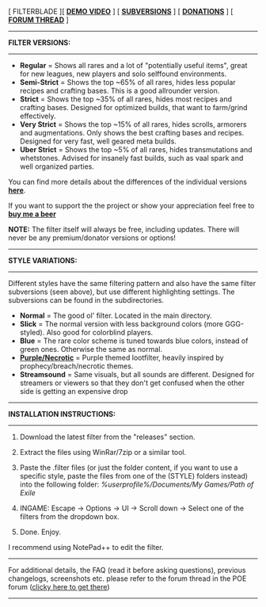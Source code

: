 [ FILTERBLADE ][ **[DEMO VIDEO](https://www.youtube.com/watch?v=Dr6zy1mV0qY)** ] [ **[SUBVERSIONS](https://docs.google.com/spreadsheets/d/15HllTA9AumeFgJ3r6pnFKAJ904Agq9U5MPblE4HNaio/edit#gid=0)** ] [ **[DONATIONS](https://www.paypal.com/cgi-bin/webscr?cmd=_s-xclick&hosted_button_id=6J3S7PBNDQGY2)** ] [ **[FORUM THREAD](https://www.pathofexile.com/forum/view-thread/1246208)** ]

--------------------------

**FILTER VERSIONS:**

--------------------------



- **Regular** = Shows all rares and a lot of "potentially useful items", great for new leagues, new players and solo selffound environments.
- **Semi-Strict** = Shows the top ~65% of all rares, hides less popular recipes and crafting bases. This is a good allrounder version.
- **Strict** = Shows the top ~35% of all rares, hides most recipes and crafting bases. Designed for optimized builds, that want to farm/grind effectively.
- **Very Strict** = Shows the top ~15% of all rares, hides scrolls, armorers and augmentations. Only shows the best crafting bases and recipes. Designed for very fast, well geared meta builds.
- **Uber Strict** = Shows the top ~5% of all rares, hides transmutations and whetstones. Advised for insanely fast builds, such as vaal spark and well organized parties.

You can find more details about the differences of the individual versions **[here](https://docs.google.com/spreadsheets/d/15HllTA9AumeFgJ3r6pnFKAJ904Agq9U5MPblE4HNaio/edit#gid=0)**.

If you want to support the the project or show your appreciation feel free to **[buy me a beer](https://www.paypal.com/cgi-bin/webscr?cmd=_s-xclick&hosted_button_id=6J3S7PBNDQGY2)**

**NOTE:** The filter itself will always be free, including updates. There will never be any premium/donator versions or options!

--------------------------

**STYLE VARIATIONS:**

--------------------------

Different styles have the same filtering pattern and also have the same filter subversions (seen above), but use different highlighting settings. The subversions can be found in the subdirectories.

- **Normal** = The good ol' filter. Located in the main directory.
- **Slick** = The normal version with less background colors (more GGG-styled). Also good for colorblind players.
- **Blue** = The rare color scheme is tuned towards blue colors, instead of green ones. Otherwise the same as normal.
- **[Purple/Necrotic](https://www.youtube.com/watch?v=7TbcuBcv6H4&feature=youtu.be)** = Purple themed lootfilter, heavily inspired by prophecy/breach/necrotic themes.
- **Streamsound** = Same visuals, but all sounds are different. Designed for streamers or viewers so that they don't get confused when the other side is getting an expensive drop

--------------------------

**INSTALLATION INSTRUCTIONS:**

--------------------------

1) Download the latest filter from the "releases" section. 

2) Extract the files using WinRar/7zip or a similar tool.

3) Paste the .filter files (or just the folder content, if you want to use a specific style, paste the files from one of the (STYLE) folders instead) into the following folder: *%userprofile%/Documents/My Games/Path of Exile*

4) INGAME: Escape -> Options -> UI -> Scroll down -> Select one of the filters from the dropdown box.

5) Done. Enjoy.

I recommend using NotePad++ to edit the filter.

--------------------------

For additional details, the FAQ (read it before asking questions), previous changelogs, screenshots etc. please refer to the forum thread in the POE forum ([clicky here to get there](https://www.pathofexile.com/forum/view-thread/1246208))

--------------------------

